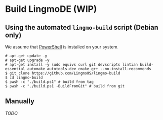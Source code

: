 # Build LingmoDE (WIP)
## Using the automated `lingmo-build` script (Debian only)
We assume that [PowerShell](https://github.com/PowerShell/PowerShell) is installed on your system.
```console
# apt-get update -y
# apt-get upgrade -y
# apt-get install -y sudo equivs curl git devscripts lintian build-essential automake autotools-dev cmake g++ --no-install-recommends
$ git clone https://github.com/LingmoOS/lingmo-build
$ cd lingmo-build
$ pwsh -c "./build.ps1" # build from tag
$ pwsh -c "./build.ps1 -BuildFromGit" # build from git
```
## Manually
*TODO*
